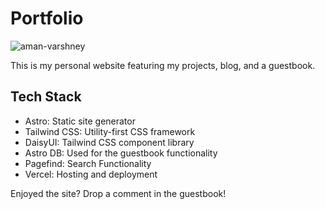 # Portfolio

![aman-varshney](https://github.com/user-attachments/assets/6aa16e74-bff9-484b-8c65-cf48498f9f35)

This is my personal website featuring my projects, blog, and a guestbook.

## Tech Stack

- Astro: Static site generator
- Tailwind CSS: Utility-first CSS framework
- DaisyUI: Tailwind CSS component library
- Astro DB: Used for the guestbook functionality
- Pagefind: Search Functionality
- Vercel: Hosting and deployment

Enjoyed the site? Drop a comment in the guestbook!
